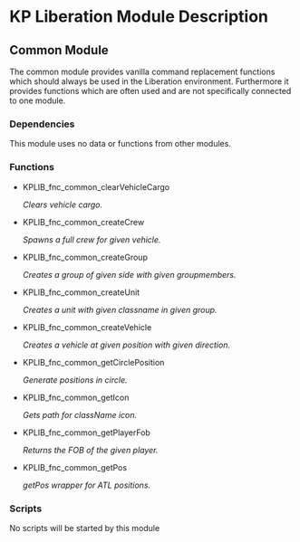 # KP Liberation Module Description

## Common Module
The common module provides vanilla command replacement functions which should always be used in the Liberation environment.
Furthermore it provides functions which are often used and are not specifically connected to one module.

### Dependencies
This module uses no data or functions from other modules.

### Functions
* KPLIB_fnc_common_clearVehicleCargo

  *Clears vehicle cargo.*

* KPLIB_fnc_common_createCrew

  *Spawns a full crew for given vehicle.*

* KPLIB_fnc_common_createGroup

  *Creates a group of given side with given groupmembers.*

* KPLIB_fnc_common_createUnit

  *Creates a unit with given classname in given group.*

* KPLIB_fnc_common_createVehicle

  *Creates a vehicle at given position with given direction.*

* KPLIB_fnc_common_getCirclePosition

  *Generate positions in circle.*

* KPLIB_fnc_common_getIcon

  *Gets path for className icon.*

* KPLIB_fnc_common_getPlayerFob

  *Returns the FOB of the given player.*

* KPLIB_fnc_common_getPos

  *getPos wrapper for ATL positions.*

### Scripts
No scripts will be started by this module

